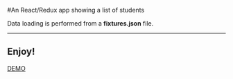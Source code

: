 #An React/Redux app showing a list of students

Data loading is performed from a **fixtures.json** file.

------------

Enjoy!
------------

[DEMO](https://liste-des-eleves-6ee56.firebaseapp.com/) 